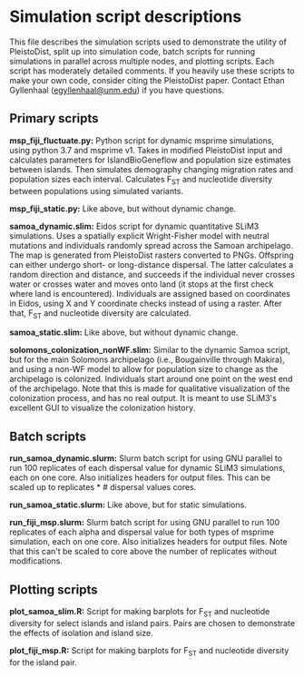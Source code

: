 # Simulation script descriptions

This file describes the simulation scripts used to demonstrate the utility of PleistoDist, split up into simulation code, batch scripts for running simulations in parallel across multiple nodes, and plotting scripts. Each script has moderately detailed comments. If you heavily use these scripts to make your own code, consider citing the PleistoDist paper. Contact Ethan Gyllenhaal (egyllenhaal@unm.edu) if you have questions.

## Primary scripts

**msp_fiji_fluctuate.py:** Python script for dynamic msprime simulations, using python 3.7 and msprime v1. Takes in modified PleistoDist input and calculates parameters for IslandBioGeneflow and population size estimates between islands. Then simulates demography changing migration rates and population sizes each interval. Calculates F<sub>ST</sub> and nucleotide diversity between populations using simulated variants.

**msp_fiji_static.py:** Like above, but without dynamic change.

**samoa_dynamic.slim:** Eidos script for dynamic quantitative SLiM3 simulations. Uses a spatially explicit Wright-Fisher model with neutral mutations and individuals randomly spread across the Samoan archipelago. The map is generated from PleistoDist rasters converted to PNGs. Offspring can either undergo short- or long-distance dispersal. The latter calculates a random direction and distance, and succeeds if the individual never crosses water or crosses water and moves onto land (it stops at the first check where land is encountered). Individuals are assigned based on coordinates in Eidos, using X and Y coordinate checks instead of using a raster. After that, F<sub>ST</sub> and nucleotide diversity are calculated.

**samoa_static.slim:** Like above, but without dynamic change.

**solomons_colonization_nonWF.slim:** Similar to the dynamic Samoa script, but for the main Solomons archipelago (i.e., Bougainville through Makira), and using a non-WF model to allow for population size to change as the archipelago is colonized. Individuals start around one point on the west end of the archipelago. Note that this is made for qualitative visualization of the colonization process, and has no real output. It is meant to use SLiM3's excellent GUI to visualize the colonization history.

## Batch scripts

**run_samoa_dynamic.slurm:** Slurm batch script for using GNU parallel to run 100 replicates of each dispersal value for dynamic SLiM3 simulations, each on one core. Also initializes headers for output files. This can be scaled up to replicates * # dispersal values cores.

**run_samoa_static.slurm:** Like above, but for static simulations.

**run_fiji_msp.slurm:** Slurm batch script for using GNU parallel to run 100 replicates of each alpha and dispersal value for both types of msprime simulation, each on one core. Also initializes headers for output files. Note that this can't be scaled to core above the number of replicates without modifications.

## Plotting scripts

**plot_samoa_slim.R:** Script for making barplots for F<sub>ST</sub> and nucleotide diversity for select islands and island pairs. Pairs are chosen to demonstrate the effects of isolation and island size.

**plot_fiji_msp.R:** Script for making barplots for F<sub>ST</sub> and nucleotide diversity for the island pair.
